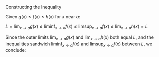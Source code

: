 
Constructing the Inequality

Given $g(x) \leq f(x) \leq h(x)$ for $x$ near $a$:

$L = \lim_{x \to a} g(x) \leq \liminf_{x \to a} f(x) \leq \limsup_{x \to a} f(x) \leq \lim_{x \to a} h(x) = L$

Since the outer limits $\lim_{x \to a} g(x)$ and $\lim_{x \to a} h(x)$ both equal $L$, and the inequalities sandwich $\liminf_{x \to a} f(x)$ and $\limsup_{x \to a} f(x)$ between $L$, we conclude:
